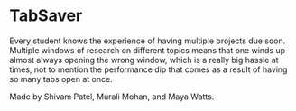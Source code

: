 # TabSaver

Every student knows the experience of having multiple projects due soon. Multiple windows of research on different topics means that one winds up almost always opening the wrong window, which is a really big hassle at times, not to mention the performance dip that comes as a result of having so many tabs open at once.

Made by Shivam Patel, Murali Mohan, and Maya Watts.
